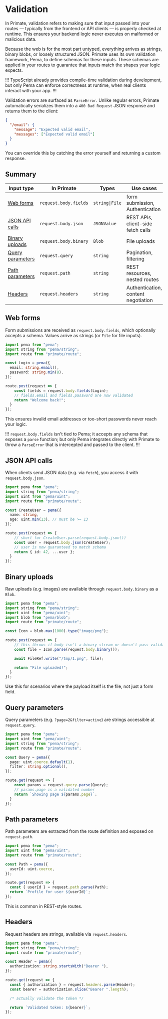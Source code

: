 # Validation

In Primate, validation refers to making sure that input passed into your routes
— typically from the frontend or API clients — is properly checked at runtime.
This ensures your backend logic never executes on malformed or malicious data.

Because the web is for the most part untyped, everything arrives as strings,
binary blobs, or loosely structured JSON. Primate uses its own validation
framework, Pema, to define schemas for these inputs. These schemas are applied
in your routes to guarantee that inputs match the shapes your logic expects.

!!!
TypeScript already provides compile-time validation during development, but
only Pema can enforce correctness at runtime, when real clients interact with
your app.
!!!

Validation errors are surfaced as `ParseError`. Unlike regular errors,
Primate automatically serializes them into a `400 Bad Request` JSON response
and returns them to the client:

```json
{
  "/email": {
    "message": "Expected valid email",
    "messages": ["Expected valid email"]
  }
}
```

You can override this by catching the error yourself and returning a custom
response.

## Summary

| Input type                            | In Primate            | Types            | Use cases                           |
| ------------------------------------- | --------------------- | ---------------- | ------------------------------------|
| [Web forms](#web-forms)               | `request.body.fields` | `string\|File`   | form submission, Authentication     |
| [JSON API calls](#json-api-calls)     | `request.body.json`   | `JSONValue`      | REST APIs, client-side fetch calls  |
| [Binary uploads](#binary-uploads)     | `request.body.binary` | `Blob`           | File uploads                        |
| [Query parameters](#query-parameters) | `request.query`       | `string`         | Pagination, filtering               |
| [Path parameters](#path-parameters)   | `request.path`        | `string`         | REST resources, nested routes       |
| [Headers](#headers)                   | `request.headers`     | `string`         | Authentication, content negotiation |

## Web forms

Form submissions are received as `request.body.fields`, which optionally
accepts a schema. Values arrive as strings (or `File` for file inputs).

```ts
import pema from "pema";
import string from "pema/string";
import route from "primate/route";

const Login = pema({
  email: string.email(),
  password: string.min(8),
});

route.post(request => {
    const fields = request.body.fields(Login);
    // fields.email and fields.password are now validated
    return "Welcome back!";
  }
});
```

This ensures invalid email addresses or too-short passwords never reach your
logic.

!!!
`request.body.fields` isn't tied to Pema; it accepts any schema that exposes a
`parse` function; but only Pema integrates directly with Primate to throw a
`ParseError` that is intercepted and passed to the client.
!!!

## JSON API calls
When clients send JSON data (e.g. via `fetch`), you access it with
`request.body.json`.

```ts
import pema from "pema";
import string from "pema/string";
import uint from "pema/uint";
import route from "primate/route";

const CreateUser = pema({
  name: string,
  age: uint.min(13), // must be >= 13
});

route.post(request => {
    // short for CreateUser.parse(request.body.json())
    const user = request.body.json(CreateUser);
    // user is now guaranteed to match schema
    return { id: 42, ...user };
  }
});
```

## Binary uploads
Raw uploads (e.g. images) are available through `request.body.binary` as a
`Blob`.

```ts
import pema from "pema";
import string from "pema/string";
import uint from "pema/uint";
import blob from "pema/blob";
import route from "primate/route";

const Icon = blob.max(1000).type("image/png");

route.post(request => {
    // this throws if body isn't a binary stream or doesn't pass validation
    const file = Icon.parse(request.body.binary());

    await FileRef.write("/tmp/1.png", file);

    return "File uploaded!";
  }
});
```

Use this for scenarios where the payload itself is the file, not just a form
field.

## Query parameters
Query parameters (e.g. `?page=2&filter=active`) are strings accessible at
`request.query`.

```ts
import pema from "pema";
import uint from "pema/uint";
import string from "pema/string";
import route from "primate/route";

const Query = pema({
  page: uint.coerce.default(1),
  filter: string.optional(),
});

route.get(request => {
    const params = request.query.parse(Query);
    // params.page is a validated number
    return `Showing page ${params.page}`;
  }
});
```

## Path parameters
Path parameters are extracted from the route definition and exposed on
`request.path`.

```ts
import pema from "pema";
import uint from "pema/uint";
import route from "primate/route";

const Path = pema({
  userId: uint.coerce,
});

route.get(request => {
  const { userId } = request.path.parse(Path);
  return `Profile for user ${userId}`;
});
```

This is common in REST-style routes.

## Headers
Request headers are strings, available via `request.headers`.

```ts
import pema from "pema";
import string from "pema/string";
import route from "primate/route";

const Header = pema({
  authorization: string.startsWith("Bearer "),
});

route.get(request => {
  const { authorization } = request.headers.parse(Header);
  const bearer = authorization.slice("Bearer ".length);

  /* actually validate the token */

  return `Validated token: ${bearer}`;
});
```
